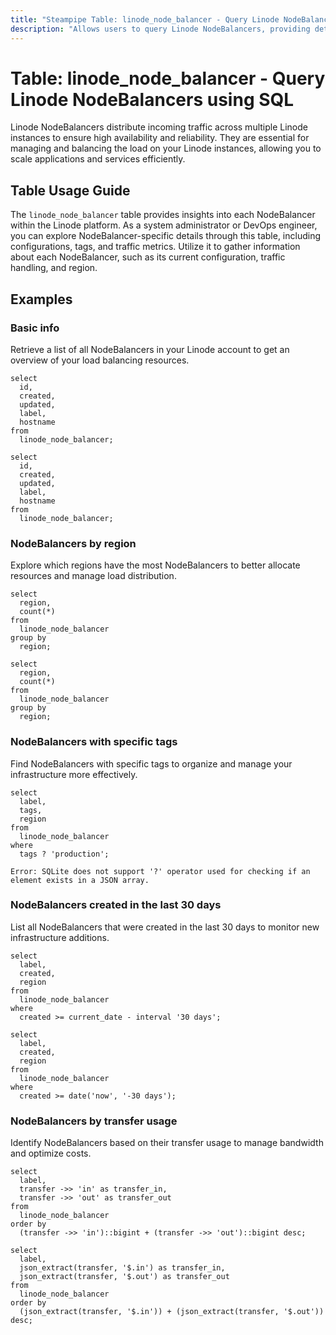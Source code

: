 ```yaml
---
title: "Steampipe Table: linode_node_balancer - Query Linode NodeBalancers using SQL"
description: "Allows users to query Linode NodeBalancers, providing detailed information about each NodeBalancer's configurations, status, and specifications."
---
```


# Table: linode_node_balancer - Query Linode NodeBalancers using SQL

Linode NodeBalancers distribute incoming traffic across multiple Linode instances to ensure high availability and reliability. They are essential for managing and balancing the load on your Linode instances, allowing you to scale applications and services efficiently.

## Table Usage Guide

The `linode_node_balancer` table provides insights into each NodeBalancer within the Linode platform. As a system administrator or DevOps engineer, you can explore NodeBalancer-specific details through this table, including configurations, tags, and traffic metrics. Utilize it to gather information about each NodeBalancer, such as its current configuration, traffic handling, and region.

## Examples

### Basic info
Retrieve a list of all NodeBalancers in your Linode account to get an overview of your load balancing resources.

```sql+postgres
select
  id,
  created,
  updated,
  label,
  hostname
from
  linode_node_balancer;
```

```sql+sqlite
select
  id,
  created,
  updated,
  label,
  hostname
from
  linode_node_balancer;
```

### NodeBalancers by region
Explore which regions have the most NodeBalancers to better allocate resources and manage load distribution.

```sql+postgres
select
  region,
  count(*)
from
  linode_node_balancer
group by
  region;
```

```sql+sqlite
select
  region,
  count(*)
from
  linode_node_balancer
group by
  region;
```

### NodeBalancers with specific tags
Find NodeBalancers with specific tags to organize and manage your infrastructure more effectively.

```sql+postgres
select
  label,
  tags,
  region
from
  linode_node_balancer
where
  tags ? 'production';
```

```sql+sqlite
Error: SQLite does not support '?' operator used for checking if an element exists in a JSON array.
```

### NodeBalancers created in the last 30 days
List all NodeBalancers that were created in the last 30 days to monitor new infrastructure additions.

```sql+postgres
select
  label,
  created,
  region
from
  linode_node_balancer
where
  created >= current_date - interval '30 days';
```

```sql+sqlite
select
  label,
  created,
  region
from
  linode_node_balancer
where
  created >= date('now', '-30 days');
```

### NodeBalancers by transfer usage
Identify NodeBalancers based on their transfer usage to manage bandwidth and optimize costs.

```sql+postgres
select
  label,
  transfer ->> 'in' as transfer_in,
  transfer ->> 'out' as transfer_out
from
  linode_node_balancer
order by
  (transfer ->> 'in')::bigint + (transfer ->> 'out')::bigint desc;
```

```sql+sqlite
select
  label,
  json_extract(transfer, '$.in') as transfer_in,
  json_extract(transfer, '$.out') as transfer_out
from
  linode_node_balancer
order by
  (json_extract(transfer, '$.in')) + (json_extract(transfer, '$.out')) desc;
```